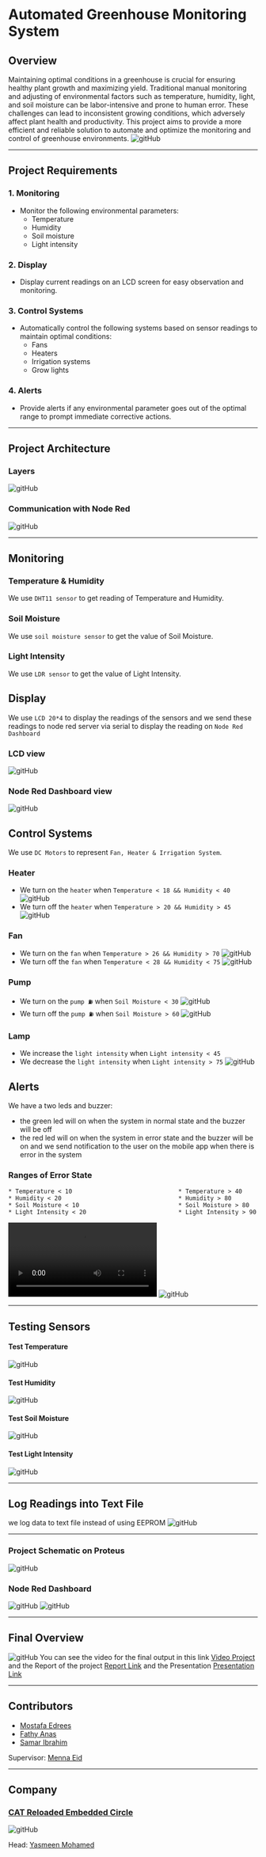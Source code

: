 # Automated Greenhouse Monitoring System

## Overview
Maintaining optimal conditions in a greenhouse is crucial for ensuring healthy plant growth and maximizing yield. 
Traditional manual monitoring and adjusting of environmental factors such as temperature, humidity, light, 
and soil moisture can be labor-intensive and prone to human error. These challenges can lead to inconsistent growing conditions, 
which adversely affect plant health and productivity. This project aims to provide a more efficient and reliable solution to automate 
and optimize the monitoring and control of greenhouse environments.
![gitHub](https://github.com/MostafaEdrees11/Automated_Greenhouse_Monitoring_System_Bits_Wizards_Team/tree/master/Documetation/images/project.jpg)
___

## Project Requirements
### 1. Monitoring
* Monitor the following environmental parameters:
	* Temperature
	* Humidity 
	* Soil moisture 
	* Light intensity
	
### 2. Display
* Display current readings on an LCD screen for easy observation and monitoring.

### 3. Control Systems
* Automatically control the following systems based on sensor readings to maintain optimal conditions:
	* Fans
	* Heaters
	* Irrigation systems
	* Grow lights
### 4. Alerts
* Provide alerts if any environmental parameter goes out of the optimal range to prompt immediate corrective actions.
___

## Project Architecture 
### Layers
![gitHub](https://github.com/MostafaEdrees11/Automated_Greenhouse_Monitoring_System_Bits_Wizards_Team/tree/master/Documetation/images/Project%20Layers.JPG)
### Communication with Node Red
![gitHub](https://github.com/MostafaEdrees11/Automated_Greenhouse_Monitoring_System_Bits_Wizards_Team/tree/master/Documetation/images/Communication_MCU1_to_NodeRed.JPG)
___

## Monitoring 
### Temperature & Humidity
We use `DHT11 sensor` to get reading of Temperature and Humidity.
### Soil Moisture
We use `soil moisture sensor` to get the value of Soil Moisture.
### Light Intensity 
We use `LDR sensor` to get the value of Light Intensity.

## Display
We use `LCD 20*4` to display the readings of the sensors and we send these readings to node red server via serial to display the reading on `Node Red Dashboard`
### LCD view
![gitHub](https://github.com/MostafaEdrees11/Automated_Greenhouse_Monitoring_System_Bits_Wizards_Team/tree/master/Documetation/images/LCD.gif)
### Node Red Dashboard view
![gitHub](https://github.com/MostafaEdrees11/Automated_Greenhouse_Monitoring_System_Bits_Wizards_Team/tree/master/Documetation/images/NodeRed_Dashborad.gif)

## Control Systems
We use `DC Motors` to represent `Fan, Heater & Irrigation System`.
### Heater
* We turn on the `heater` when `Temperature < 18 && Humidity < 40`
![gitHub](https://github.com/MostafaEdrees11/Automated_Greenhouse_Monitoring_System_Bits_Wizards_Team/tree/master/Documetation/images/Heater_On.gif)
* We turn off the `heater` when `Temperature > 20 && Humidity > 45`
![gitHub](https://github.com/MostafaEdrees11/Automated_Greenhouse_Monitoring_System_Bits_Wizards_Team/tree/master/Documetation/images/Heater_Off.gif)

### Fan
* We turn on the `fan` when `Temperature > 26 && Humidity > 70`
![gitHub](https://github.com/MostafaEdrees11/Automated_Greenhouse_Monitoring_System_Bits_Wizards_Team/tree/master/Documetation/images/Fan_On.gif)
* We turn off the `fan` when `Temperature < 28 && Humidity < 75`
![gitHub](https://github.com/MostafaEdrees11/Automated_Greenhouse_Monitoring_System_Bits_Wizards_Team/tree/master/Documetation/images/Fan_Off.gif)

### Pump
* We turn on the `pump ⛽` when `Soil Moisture < 30`
![gitHub](https://github.com/MostafaEdrees11/Automated_Greenhouse_Monitoring_System_Bits_Wizards_Team/tree/master/Documetation/images/Pump_On.gif)
* We turn off the `pump ⛽` when `Soil Moisture > 60`
![gitHub](https://github.com/MostafaEdrees11/Automated_Greenhouse_Monitoring_System_Bits_Wizards_Team/tree/master/Documetation/images/Pump_Off.gif)

### Lamp
* We increase the `light intensity` when `Light intensity < 45`
* We decrease the `light intensity` when `Light intensity > 75`
![gitHub](https://github.com/MostafaEdrees11/Automated_Greenhouse_Monitoring_System_Bits_Wizards_Team/tree/master/Documetation/images/Lamp.gif)

## Alerts
We have a two leds and buzzer:
* the green led will on when the system in normal state and the buzzer will be off
* the red led will on when the system in error state and the buzzer will be on and we send notification to the user on the mobile app when there is error in the system

### Ranges of Error State
```
* Temperature < 10                              * Temperature > 40
* Humidity < 20                                 * Humidity > 80
* Soil Moisture < 10                            * Soil Moisture > 80
* Light Intensity < 20                          * Light Intensity > 90
```
![gitHub](https://github.com/MostafaEdrees11/Automated_Greenhouse_Monitoring_System_Bits_Wizards_Team/tree/master/Documetation/images/Buzzer_when_Error.mp4)
![gitHub](https://github.com/MostafaEdrees11/Automated_Greenhouse_Monitoring_System_Bits_Wizards_Team/tree/master/Documetation/images/Notification_for_System_Error.jpg)

___

## Testing Sensors
#### Test Temperature 
![gitHub](https://github.com/MostafaEdrees11/Automated_Greenhouse_Monitoring_System_Bits_Wizards_Team/tree/master/Documetation/images/Temperature.gif)
#### Test Humidity 
![gitHub](https://github.com/MostafaEdrees11/Automated_Greenhouse_Monitoring_System_Bits_Wizards_Team/tree/master/Documetation/images/Humidity.gif)
#### Test Soil Moisture
![gitHub](https://github.com/MostafaEdrees11/Automated_Greenhouse_Monitoring_System_Bits_Wizards_Team/tree/master/Documetation/images/Soil_Moisture.gif)
#### Test Light Intensity 
![gitHub](https://github.com/MostafaEdrees11/Automated_Greenhouse_Monitoring_System_Bits_Wizards_Team/tree/master/Documetation/images/Light_Intensity.gif)
___

## Log Readings into Text File
we log data to text file instead of using EEPROM
![gitHub](https://github.com/MostafaEdrees11/Automated_Greenhouse_Monitoring_System_Bits_Wizards_Team/tree/master/Documetation/images/Data_Logged.JPG)
___

### Project Schematic on Proteus
![gitHub](https://github.com/MostafaEdrees11/Automated_Greenhouse_Monitoring_System_Bits_Wizards_Team/tree/master/Documetation/images/Project_Schematic_on_Proteus.JPG)

### Node Red Dashboard
![gitHub](https://github.com/MostafaEdrees11/Automated_Greenhouse_Monitoring_System_Bits_Wizards_Team/tree/master/Documetation/images/NodeRed_Functions.JPG)
![gitHub](https://github.com/MostafaEdrees11/Automated_Greenhouse_Monitoring_System_Bits_Wizards_Team/tree/master/Documetation/images/Node_Red_Dashboard.JPG)
___

## Final Overview
![gitHub](https://github.com/MostafaEdrees11/Automated_Greenhouse_Monitoring_System_Bits_Wizards_Team/tree/master/Documetation/images/Proteus_with_Server_with_Mobile_App.jpg)
You can see the video for the final output in this link [Video Project]()
and the Report of the project [Report Link]() and the Presentation [Presentation Link](https://www.canva.com/design/DAGKqLtwIz0/0gDAwP-sjlxO_CZzNDPGyw/edit)
___

## Contributors
* [Mostafa Edrees](https://www.linkedin.com/in/mostafa-edrees-427373225/)
* [Fathy Anas](https://www.linkedin.com/in/fathy-anas/)
* [Samar Ibrahim](https://www.linkedin.com/in/samar-ibrahim-b6b2a1272/?originalSubdomain=eg)

Supervisor: [Menna Eid](https://www.linkedin.com/in/menna-eid-084115240?utm_source=share&utm_campaign=share_via&utm_content=profile&utm_medium=android_app)   
___

## Company
### [CAT Reloaded Embedded Circle](https://www.linkedin.com/company/cat-reloaded/mycompany/)

![gitHub](https://github.com/MostafaEdrees11/Bits_Wizards/blob/master/Documetation/images/CAT.png)

Head: [Yasmeen Mohamed](https://www.linkedin.com/in/yasmeen-mohamed-48a061225?utm_source=share&utm_campaign=share_via&utm_content=profile&utm_medium=android_app)